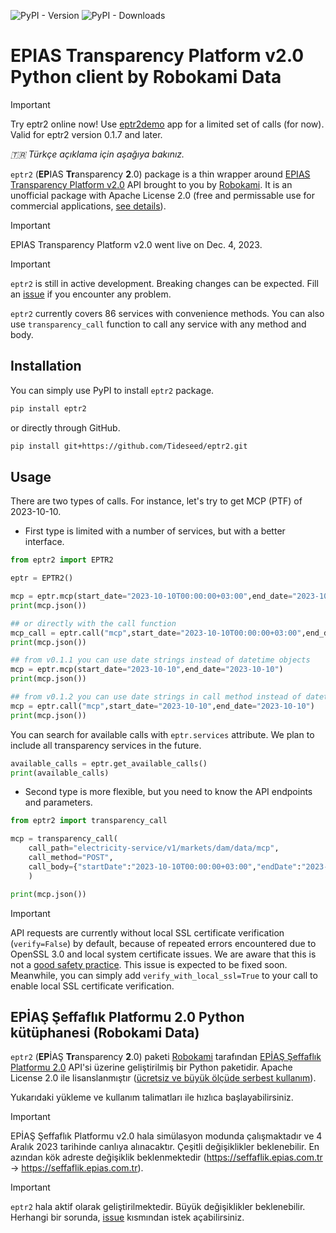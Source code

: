 ![PyPI - Version](https://img.shields.io/pypi/v/eptr2) ![PyPI - Downloads](https://img.shields.io/pypi/dm/eptr2) 

# EPIAS Transparency Platform v2.0 Python client by Robokami Data

> [!IMPORTANT]
> Try eptr2 online now! Use [eptr2demo](https://eptr2demo.streamlit.app/) app for a limited set of calls (for now). Valid for eptr2 version 0.1.7 and later.

_🇹🇷 Türkçe açıklama için aşağıya bakınız._

`eptr2` (**EP**IAS **Tr**ansparency **2**.0) package is a thin wrapper around [EPIAS Transparency Platform v2.0](https://seffaflik.epias.com.tr/home) API brought to you by [Robokami](https://robokami.com). It is an unofficial package with Apache License 2.0 (free and permissable use for commercial applications, [see details](https://www.tldrlegal.com/license/apache-license-2-0-apache-2-0)).

> [!IMPORTANT]  
> EPIAS Transparency Platform v2.0 went live on Dec. 4, 2023. 

> [!IMPORTANT]  
> `eptr2` is still in active development. Breaking changes can be expected. Fill an [issue](https://github.com/tideseed/eptr2/issues) if you encounter any problem.

`eptr2` currently covers 86 services with convenience methods. You can also use `transparency_call` function to call any service with any method and body.

## Installation

You can simply use PyPI to install `eptr2` package.

```bash
pip install eptr2
```

or directly through GitHub.

```bash
pip install git+https://github.com/Tideseed/eptr2.git
```

## Usage

There are two types of calls. For instance, let's try to get MCP (PTF) of 2023-10-10.

+ First type is limited with a number of services, but with a better interface. 

```python
from eptr2 import EPTR2

eptr = EPTR2()

mcp = eptr.mcp(start_date="2023-10-10T00:00:00+03:00",end_date="2023-10-10T00:00:00+03:00")
print(mcp.json())

## or directly with the call function
mcp_call = eptr.call("mcp",start_date="2023-10-10T00:00:00+03:00",end_date="2023-10-10T00:00:00+03:00")
print(mcp.json())

## from v0.1.1 you can use date strings instead of datetime objects
mcp = eptr.mcp(start_date="2023-10-10",end_date="2023-10-10")
print(mcp.json())

## from v0.1.2 you can use date strings in call method instead of datetime objects
mcp = eptr.call("mcp",start_date="2023-10-10",end_date="2023-10-10")
print(mcp.json())

```

You can search for available calls with `eptr.services` attribute. We plan to include all transparency services in the future.

```python
available_calls = eptr.get_available_calls()
print(available_calls)
```
+ Second type is more flexible, but you need to know the API endpoints and parameters.

```python
from eptr2 import transparency_call

mcp = transparency_call(
    call_path="electricity-service/v1/markets/dam/data/mcp",
    call_method="POST",
    call_body={"startDate":"2023-10-10T00:00:00+03:00","endDate":"2023-10-10T00:00:00+03:00"}
    )

print(mcp.json())
```

> [!IMPORTANT]  
> API requests are currently without local SSL certificate verification (`verify=False`) by default, because of repeated errors encountered due to OpenSSL 3.0 and local system certificate issues. We are aware that this is not a [good safety practice](https://stackoverflow.com/a/66776261/3608936). This issue is expected to be fixed soon. Meanwhile, you can simply add `verify_with_local_ssl=True` to your call to enable local SSL certificate verification.


## EPİAŞ Şeffaflık Platformu 2.0 Python kütüphanesi (Robokami Data)

`eptr2` (**EP**İAŞ **Tr**ansparency **2**.0) paketi [Robokami](https://robokami.com) tarafından [EPİAŞ Şeffaflık Platformu 2.0](https://seffaflik.epias.com.tr/home) API'si üzerine geliştirilmiş bir Python paketidir. Apache License 2.0 ile lisanslanmıştır ([ücretsiz ve büyük ölçüde serbest kullanım](https://www.tldrlegal.com/license/apache-license-2-0-apache-2-0)).

Yukarıdaki yükleme ve kullanım talimatları ile hızlıca başlayabilirsiniz.

> [!IMPORTANT]  
> EPİAŞ Şeffaflık Platformu v2.0 hala simülasyon modunda çalışmaktadır ve 4 Aralık 2023 tarihinde canlıya alınacaktır. Çeşitli değişiklikler beklenebilir. En azından kök adreste değişiklik beklenmektedir (<https://seffaflik.epias.com.tr> -> <https://seffaflik.epias.com.tr>).

> [!IMPORTANT]  
> `eptr2` hala aktif olarak geliştirilmektedir. Büyük değişiklikler beklenebilir. Herhangi bir sorunda, [issue](https://github.com/tideseed/eptr2) kısmından istek açabilirsiniz.
